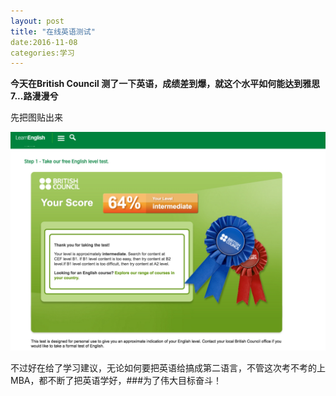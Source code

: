 ```yaml
---
layout: post
title: "在线英语测试"
date:2016-11-08
categories:学习
---
```


 **今天在British Council 测了一下英语，成绩差到爆，就这个水平如何能达到雅思7...路漫漫兮**

先把图贴出来

![image](https://github.com/jiangzerui/picture_blog/raw/master/test%20level.jpg)

不过好在给了学习建议，无论如何要把英语给搞成第二语言，不管这次考不考的上MBA，都不断了把英语学好，###为了伟大目标奋斗！

  